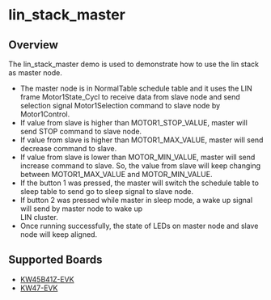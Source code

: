 # lin_stack_master

## Overview
The lin_stack_master demo is used to demonstrate how to use the lin stack as master node.
- The master node is in NormalTable schedule table and it uses the LIN frame Motor1State_Cycl
to receive data from slave node and send selection signal Motor1Selection command to slave 
node by Motor1Control.
- If value from slave is higher than MOTOR1_STOP_VALUE, master will send STOP command to slave node.
- If value from slave is higher than MOTOR1_MAX_VALUE, master will send decrease command to slave.
- If value from slave is lower than MOTOR_MIN_VALUE, master will send increase command to slave.
  So, the value from slave will keep changing between MOTOR1_MAX_VALUE and MOTOR_MIN_VALUE.
- If the button 1 was pressed, the master will switch the schedule table to sleep table  to send go
  to sleep signal to slave node.
- If button 2 was pressed while master in sleep mode, a wake up signal will send by master node to wake up  
  LIN cluster.
- Once running successfully, the state of LEDs on master node and slave node will keep aligned.

## Supported Boards
- [KW45B41Z-EVK](../../../_boards/kw45b41zevk/demo_apps/lin_stack/master/example_board_readme.md)
- [KW47-EVK](../../../_boards/kw47evk/demo_apps/lin_stack/master/example_board_readme.md)
